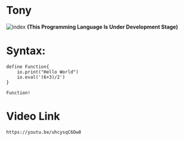 # Tony
![index](https://user-images.githubusercontent.com/81899310/143827568-fc00e7e7-cf26-4a1d-997d-6d50d3589710.png) 
<b>(This Programming Language Is Under Development Stage)</b>

# Syntax:
    define Function{
        io.print("Hello World")
        io.eval('(6+3)/2')
    }
    
    Function!
# Video Link
    https://youtu.be/uhcysqC6Dw8
